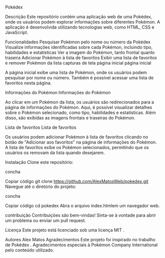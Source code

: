 Pokédex

Descrição
Este repositório contém uma aplicação web de uma Pokédex, onde os usuários podem explorar informações sobre diferentes Pokémon. A aplicação é desenvolvida utilizando tecnologias web, como HTML, CSS e JavaScript.

Funcionalidades
Pesquisar Pokémon pelo nome ou número da Pokédex
Visualize informações identificadas sobre cada Pokémon, incluindo tipo, habilidades e estatísticas
Ver a imagem do Pokémon, tanto frontal quanto traseira
Adicionar Pokémon à lista de favoritos
Exibir uma lista de favoritos e remover Pokémon da lista
capturas de tela
página inicial
página inicial

A página inicial exibe uma lista de Pokémon, onde os usuários podem pesquisar por nome ou número. Também é possível acessar uma lista de favoritos nesta página.

Informações do Pokémon
Informações do Pokémon

Ao clicar em um Pokémon da lista, os usuários são redirecionados para a página de informações do Pokémon. Aqui, é possível visualizar detalhes sobre o Pokémon selecionado, como tipo, habilidades e estatísticas. Além disso, são exibidas as imagens frontais e traseiras do Pokémon.

Lista de favoritos
Lista de favoritos

Os usuários podem adicionar Pokémon à lista de favoritos clicando no botão de "Adicionar aos favoritos" na página de informações do Pokémon. A lista de favoritos exibe os Pokémon selecionados, permitindo que os usuários os removam da lista quando desejarem.

Instalação
Clone este repositório:

concha

Copiar código
git clone https://github.com/AlexMatosWeb/pokedex.git
Navegue até o diretório do projeto:

concha

Copiar código
cd pokedex
Abra o arquivo index.htmlem um navegador web.

contribuição
Contribuições são bem-vindas! Sinta-se à vontade para abrir um problema ou enviar um pull request.

Licença
Este projeto está licenciado sob uma licença MIT .

Autores
Alex Matos
Agradecimentos
Este projeto foi inspirado no trabalho de Pokédex . Agradecimentos especiais à Pokémon Company International pelo conteúdo utilizado.
